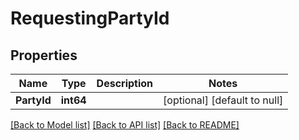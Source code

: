 # RequestingPartyId

## Properties
Name | Type | Description | Notes
------------ | ------------- | ------------- | -------------
**PartyId** | **int64** |  | [optional] [default to null]

[[Back to Model list]](../README.md#documentation-for-models) [[Back to API list]](../README.md#documentation-for-api-endpoints) [[Back to README]](../README.md)

